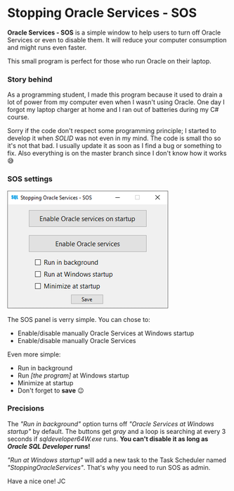 # Stopping Oracle Services - SOS
<!-- StoppingOracleServices -->
<!-- OracleServices -->
<!-- S.O.S Oracle -->
<!-- Oracle SQL Developer -->
<!-- sqldeveloper64W.exe -->
<!-- sqldeveloper64W -->
<!-- sqldeveloper64 -->
<!-- sqldeveloper -->
<!-- OracleOraDB -->
<!-- OracleServiceXE -->

**Oracle Services - SOS** is a simple window to help users to turn off Oracle Services or even to disable them. It will reduce your computer consumption and might runs even faster.

This small program is perfect for those who run Oracle on their laptop.

### Story behind
As a programming student, I made this program because it used to drain a lot of power from my computer even when I wasn't using Oracle. One day I forgot my laptop charger at home and I ran out of batteries during my C# course.

Sorry if the code don't respect some programming principle; I started to develop it when *SOLID* was not even in my mind. The code is small tho so it's not that bad. I usually update it as soon as I find a bug or something to fix. Also everything is on the master branch since I don't know how it works 😅

### SOS settings
![SOS window panel](SOS.gif)

The SOS panel is verry simple. You can chose to:
- Enable/disable manually Oracle Services at Windows startup
- Enable/disable manually Oracle Services

Even more simple:
- Run in background
- Run *[the program]* at Windows startup
- Minimize at startup
- Don't forget to **save** 😉

### Precisions
The *"Run in background"* option turns off *"Oracle Services at Windows startup"* by default. The buttons get *gray* and a loop is searching at every 3 seconds if *sqldeveloper64W.exe* runs. **You can't disable it as long as *Oracle SQL Developer* runs!**

*"Run at Windows startup"* will add a new task to the Task Scheduler named *"StoppingOracleServices"*. That's why you need to run SOS as admin.


Have a nice one! JC

